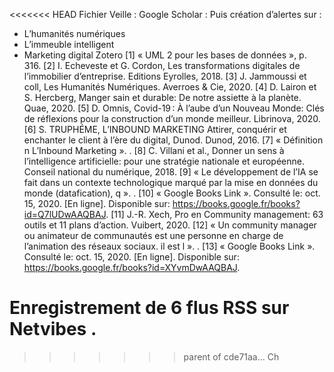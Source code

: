 
<<<<<<< HEAD
Fichier Veille :
Google Scholar : 
Puis création d’alertes sur :
-	L’humanités numériques 
-	L’immeuble intelligent 
-	Marketing digital 
Zotero
[1]
« UML 2 pour les bases de données », p. 316.
[2]
I. Echeveste et G. Cordon, Les transformations digitales de l’immobilier d’entreprise. Editions Eyrolles, 2018.
[3]
J. Jammoussi et coll, Les Humanités Numériques. Averroes & Cie, 2020.
[4]
D. Lairon et S. Hercberg, Manger sain et durable: De notre assiette à la planète. Quae, 2020.
[5]
D. Omnis, Covid-19 : À l’aube d’un Nouveau Monde: Clés de réflexions pour la construction d’un monde meilleur. Librinova, 2020.
[6]
S. TRUPHÉME, L’INBOUND MARKETING Attirer, conquérir et enchanter le client à l’ère du digital, Dunod. Dunod, 2016.
[7]
« Définition n L’Inbound Marketing ». .
[8]
C. Villani et al., Donner un sens à l’intelligence artificielle: pour une stratégie nationale et européenne. Conseil national du numérique, 2018.
[9]
« Le développement de l’IA se fait dans un contexte technologique marqué par la mise en données du monde (datafication), q ». .
[10]
« Google Books Link ». Consulté le: oct. 15, 2020. [En ligne]. Disponible sur: https://books.google.fr/books?id=Q7lUDwAAQBAJ.
[11]
J.-R. Xech, Pro en Community management: 63 outils et 11 plans d’action. Vuibert, 2020.
[12]
« Un community manager ou animateur de communautés est une personne en charge de l’animation des réseaux sociaux. il est l ». .
[13]
« Google Books Link ». Consulté le: oct. 15, 2020. [En ligne]. Disponible sur: https://books.google.fr/books?id=XYvmDwAAQBAJ.

Enregistrement de 6 flus RSS sur Netvibes .
=======
>>>>>>> parent of cde71aa... Ch
